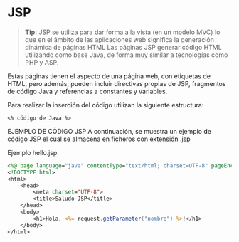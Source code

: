 # JSP
> **Tip:** JSP se utiliza para dar forma a la vista (en un modelo MVC) lo que en el ámbito de las aplicaciones web significa la generación dinámica de páginas HTML
Las páginas JSP generar código HTML utilizando como base Java, de forma muy similar a tecnologías como PHP y ASP.

Estas páginas tienen el aspecto de una página web, con etiquetas de HTML, pero además, pueden incluir directivas propias de JSP, fragmentos de código Java y referencias a constantes y variables.

Para realizar la inserción del código utilizan la siguiente estructura:
```
<% código de Java %>
```

EJEMPLO DE CÓDIGO JSP
A continuación, se muestra un ejemplo de código JSP el cual se almacena en ficheros con extensión .jsp

Ejemplo hello.jsp:
```jsp
<%@ page language="java" contentType="text/html; charset=UTF-8" pageEncoding="UTF-8"%>
<!DOCTYPE html>
<html>
    <head>
        <meta charset="UTF-8">
        <title>Saludo JSP</title>
    </head>
    <body>
        <h1>Hola, <%= request.getParameter("nombre") %>!</h1>
    </body>
</html>
```
